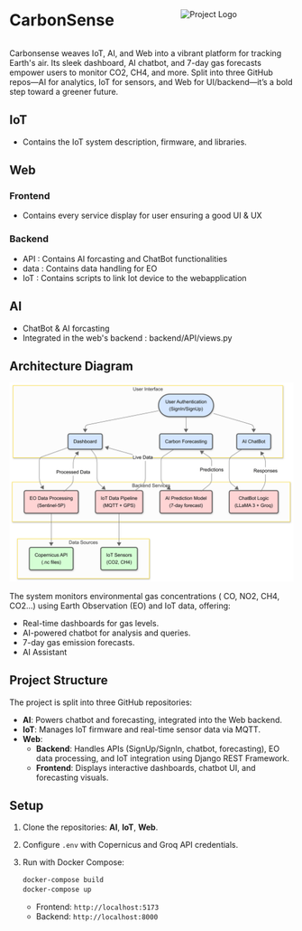 <div style="display: flex; justify-content: space-between; align-items: center;">
  <h1>CarbonSense </h1>
  <img src="Web/images/Capture d'écran 2025-06-28 220232.png" alt="Project Logo" width="200"/>
</div>



Carbonsense weaves IoT, AI, and Web into a vibrant platform for tracking Earth's air. Its sleek dashboard, AI chatbot, and 7-day gas forecasts empower users to monitor CO2, CH4, and more. Split into three GitHub repos—AI for analytics, IoT for sensors, and Web for UI/backend—it’s a bold step toward a greener future.



## IoT
  - Contains the IoT system description, firmware, and libraries.
## Web
### Frontend
  - Contains every service display for user ensuring a good UI & UX
### Backend
  - API : Contains AI forcasting and ChatBot functionalities
  - data : Contains data handling for EO
  - IoT : Contains scripts to link Iot device to the webapplication
## AI
  - ChatBot & AI forcasting 
  - Integrated in the web's backend : backend/API/views.py


## Architecture Diagram

![Architecture Diagram](Web/images/MermaidGraph.png)

The system monitors environmental gas concentrations ( CO, NO2, CH4, CO2...) using Earth Observation (EO) and IoT data, offering:

- Real-time dashboards for gas levels.
- AI-powered chatbot for analysis and queries.
- 7-day gas emission forecasts.
- AI Assistant

## Project Structure

The project is split into three GitHub repositories:

- **AI**: Powers chatbot and forecasting, integrated into the Web backend.
- **IoT**: Manages IoT firmware and real-time sensor data via MQTT.
- **Web**:
  - **Backend**: Handles APIs (SignUp/SignIn, chatbot, forecasting), EO data processing, and IoT integration using Django REST Framework.
  - **Frontend**: Displays interactive dashboards, chatbot UI, and forecasting visuals.

## Setup

1. Clone the repositories: **AI**, **IoT**, **Web**.

2. Configure `.env` with Copernicus and Groq API credentials.

3. Run with Docker Compose:

   ```bash
   docker-compose build
   docker-compose up
   ```

   - Frontend: `http://localhost:5173`
   - Backend: `http://localhost:8000`
